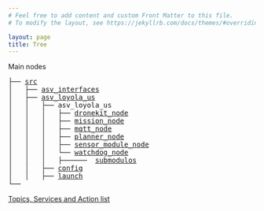 ```yaml
---
# Feel free to add content and custom Front Matter to this file.
# To modify the layout, see https://jekyllrb.com/docs/themes/#overriding-theme-defaults

layout: page
title: Tree
---
```

Main nodes
<pre>
├── <a href="./src/Xavier.html">src</a>
│   ├── <a href="./src/asv_interfaces/asv_interfaces.html">asv_interfaces</a>
│   ├── <a href="./src/asv_loyola_us/asv_loyola_us.html">asv_loyola_us</a>
│   │   ├── asv_loyola_us
│   │   │   ├── <a href="./src/asv_loyola_us/asv_loyola_us/dronekit_node.html">dronekit_node</a>
│   │   │   ├── <a href="./src/asv_loyola_us/asv_loyola_us/mission_node.html">mission_node</a>
│   │   │   ├── <a href="./src/asv_loyola_us/asv_loyola_us/mqtt_node.html">mqtt_node</a>
│   │   │   ├── <a href="./src/asv_loyola_us/asv_loyola_us/planner_node.html">planner_node</a>
│   │   │   ├── <a href="./src/asv_loyola_us/asv_loyola_us/sensor_module_node.html">sensor_module_node</a>
│   │   │   └── <a href="./src/asv_loyola_us/asv_loyola_us/watchdog_node.html">watchdog_node</a>
│   │   │   ├──────  <a href="./src/asv_loyola_us/asv_loyola_us/submodulos/submodulos.html">submodulos</a>
│   │   ├── <a href="./src/asv_loyola_us/config/config.html">config</a>
│   │   ├── <a href="./src/asv_loyola_us/launch/launch.html">launch</a>
└──
</pre>



[Topics, Services and Action list](./interfaces.html)

